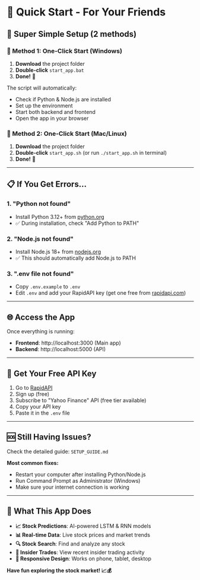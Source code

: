 # 🚀 Quick Start - For Your Friends

## 📲 Super Simple Setup (2 methods)

### 🎯 Method 1: One-Click Start (Windows)

1. **Download** the project folder
2. **Double-click** `start_app.bat`
3. **Done!** 🎉

The script will automatically:
- Check if Python & Node.js are installed
- Set up the environment
- Start both backend and frontend
- Open the app in your browser

### 🎯 Method 2: One-Click Start (Mac/Linux)

1. **Download** the project folder
2. **Double-click** `start_app.sh` (or run `./start_app.sh` in terminal)
3. **Done!** 🎉

---

## 📋 If You Get Errors...

### 1. **"Python not found"**
- Install Python 3.12+ from [python.org](https://python.org)
- ✅ During installation, check "Add Python to PATH"

### 2. **"Node.js not found"**
- Install Node.js 18+ from [nodejs.org](https://nodejs.org)
- ✅ This should automatically add Node.js to PATH

### 3. **".env file not found"**
- Copy `.env.example` to `.env`
- Edit `.env` and add your RapidAPI key (get one free from [rapidapi.com](https://rapidapi.com))

---

## 🌐 Access the App

Once everything is running:
- **Frontend**: http://localhost:3000 (Main app)
- **Backend**: http://localhost:5000 (API)

---

## 🔑 Get Your Free API Key

1. Go to [RapidAPI](https://rapidapi.com)
2. Sign up (free)
3. Subscribe to "Yahoo Finance" API (free tier available)
4. Copy your API key
5. Paste it in the `.env` file

---

## 🆘 Still Having Issues?

Check the detailed guide: `SETUP_GUIDE.md`

**Most common fixes:**
- Restart your computer after installing Python/Node.js
- Run Command Prompt as Administrator (Windows)
- Make sure your internet connection is working

---

## 🎯 What This App Does

- **📈 Stock Predictions**: AI-powered LSTM & RNN models
- **📊 Real-time Data**: Live stock prices and market trends
- **🔍 Stock Search**: Find and analyze any stock
- **👔 Insider Trades**: View recent insider trading activity
- **📱 Responsive Design**: Works on phone, tablet, desktop

**Have fun exploring the stock market! 📈💰** 